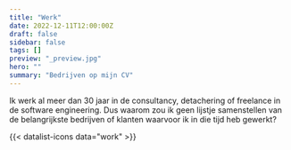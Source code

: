 ```yaml
---
title: "Werk"
date: 2022-12-11T12:00:00Z
draft: false
sidebar: false
tags: []
preview: "_preview.jpg"
hero: ""
summary: "Bedrijven op mijn CV"
---
```


Ik werk al meer dan 30 jaar in de consultancy, detachering of freelance in de software engineering.
Dus waarom zou ik geen lijstje samenstellen van de belangrijkste bedrijven of klanten waarvoor ik in die tijd heb gewerkt?

{{< datalist-icons data="work" >}}
